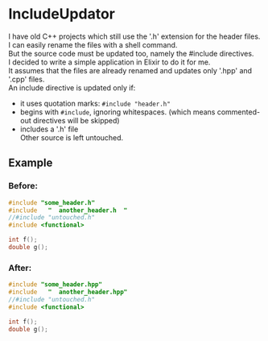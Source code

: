 # IncludeUpdator

I have old C++ projects which still use the '.h' extension for the header files.  
I can easily rename the files with a shell command.  
But the source code must be updated too, namely the #include directives.  
I decided to write a simple application in Elixir to do it for me.  
It assumes that the files are already renamed and updates only '.hpp' and '.cpp' files.   
An include directive is updated only if:
  - it uses quotation marks: `#include "header.h"`
  - begins with `#include`, ignoring whitespaces. (which means commented-out directives will be skipped)
  - includes a '.h' file    
Other source is left untouched.  

## Example  
### Before:  
```c++
#include "some_header.h"
#include   "  another_header.h  "
//#include "untouched.h"
#include <functional>

int f();
double g();
```

### After:
```c++
#include "some_header.hpp"
#include   "  another_header.hpp"
//#include "untouched.h"
#include <functional>

int f();
double g();
```
